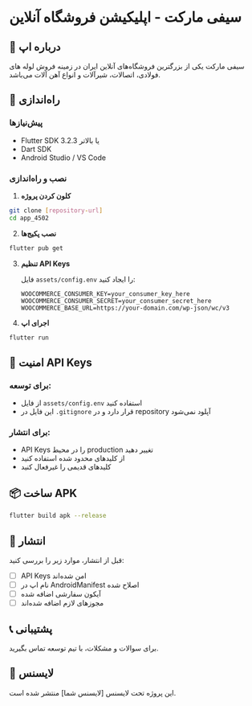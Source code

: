 # سیفی مارکت - اپلیکیشن فروشگاه آنلاین

## 📱 درباره اپ
سیفی مارکت یکی از بزرگترین فروشگاه‌های آنلاین ایران در زمینه فروش لوله های فولادی، اتصالات، شیرآلات و انواع آهن آلات می‌باشد.

## 🔧 راه‌اندازی

### پیش‌نیازها
- Flutter SDK 3.2.3 یا بالاتر
- Dart SDK
- Android Studio / VS Code

### نصب و راه‌اندازی

1. **کلون کردن پروژه**
```bash
git clone [repository-url]
cd app_4502
```

2. **نصب پکیج‌ها**
```bash
flutter pub get
```

3. **تنظیم API Keys**
   
   فایل `assets/config.env` را ایجاد کنید:
   ```env
   WOOCOMMERCE_CONSUMER_KEY=your_consumer_key_here
   WOOCOMMERCE_CONSUMER_SECRET=your_consumer_secret_here
   WOOCOMMERCE_BASE_URL=https://your-domain.com/wp-json/wc/v3
   ```

4. **اجرای اپ**
```bash
flutter run
```

## 🔐 امنیت API Keys

### برای توسعه:
- از فایل `assets/config.env` استفاده کنید
- این فایل در `.gitignore` قرار دارد و در repository آپلود نمی‌شود

### برای انتشار:
- API Keys را در محیط production تغییر دهید
- از کلیدهای محدود شده استفاده کنید
- کلیدهای قدیمی را غیرفعال کنید

## 📦 ساخت APK

```bash
flutter build apk --release
```

## 🚀 انتشار

قبل از انتشار، موارد زیر را بررسی کنید:
- [ ] API Keys امن شده‌اند
- [ ] نام اپ در AndroidManifest اصلاح شده
- [ ] آیکون سفارشی اضافه شده
- [ ] مجوزهای لازم اضافه شده‌اند

## 📞 پشتیبانی

برای سوالات و مشکلات، با تیم توسعه تماس بگیرید.

## 📄 لایسنس

این پروژه تحت لایسنس [لایسنس شما] منتشر شده است.
